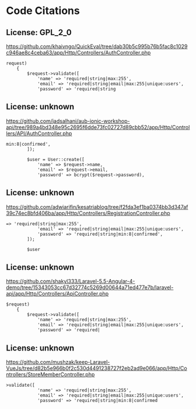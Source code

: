 # Code Citations

## License: GPL_2_0
https://github.com/khaivngo/QuickEval/tree/dab30b5c995b76b5fac8c1029c946ae8c4ceba63/app/Http/Controllers/AuthController.php

```
request)
    {
        $request->validate([
            'name' => 'required|string|max:255',
            'email' => 'required|string|email|max:255|unique:users',
            'password' => 'required|string
```


## License: unknown
https://github.com/jadsalhani/aub-ionic-workshop-api/tree/989a4bd348e95c2695f6dde73fc02727d89cbb52/app/Http/Controllers/API/AuthController.php

```
min:8|confirmed',
        ]);

        $user = User::create([
            'name' => $request->name,
            'email' => $request->email,
            'password' => bcrypt($request->password),
```


## License: unknown
https://github.com/adwiarifin/kesatriablog/tree/f2fda3ef1ba0374bb3d347af39c74ec8bfd406ba/app/Http/Controllers/RegistrationController.php

```
=> 'required|string|max:255',
            'email' => 'required|string|email|max:255|unique:users',
            'password' => 'required|string|min:8|confirmed',
        ]);

        $user
```


## License: unknown
https://github.com/shakyl333/Laravel-5.5-Angular-4-demo/tree/15343053cc67d32774c5269d00644a71ed477e7b/laravel-api/app/Http/Controllers/ApiController.php

```
$request)
    {
        $request->validate([
            'name' => 'required|string|max:255',
            'email' => 'required|string|email|max:255|unique:users',
            'password' => 'required|
```


## License: unknown
https://github.com/mushzak/keep-Laravel-VueJs/tree/d82b5e966b0f2c530d4491238727f2eb2ad9e066/app/Http/Controllers/StoreMemberController.php

```
>validate([
            'name' => 'required|string|max:255',
            'email' => 'required|string|email|max:255|unique:users',
            'password' => 'required|string|min:8|confirmed
```

